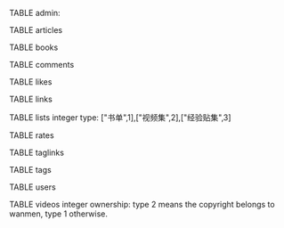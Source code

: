 TABLE admin:

TABLE articles

TABLE books

TABLE comments

TABLE likes

TABLE links

TABLE lists
      integer type: ["书单",1],["视频集",2],["经验贴集",3]

TABLE rates

TABLE taglinks

TABLE tags

TABLE users

TABLE videos
      integer ownership: type 2 means the copyright belongs to wanmen, type 1 otherwise.


